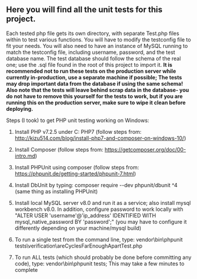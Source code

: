 ## Here you will find all the unit tests for this project. ##
Each tested php file gets its own directory, with separate Test.php files within to test various functions. You will have to modify the testconfig file to fit your needs. You will also need to have an instance of MySQL running to match the testconfig file, including username, password, and the test database name. The test database should follow the schema of the real one; use the .sql file found in the root of this project to import it. **It is recommended not to run these tests on the production server while currently in-production, use a separate machine if possible; The tests may drop important data from the database if using the same schema! Also note that the tests will leave behind scrap data in the database- you do not have to remove this yourself for the tests to work, but if you are running this on the production server, make sure to wipe it clean before deploying.**

Steps (I took) to get PHP unit testing working on Windows:
1. Install PHP v7.2.5 under C: PHP7 (follow steps from: http://kizu514.com/blog/install-php7-and-composer-on-windows-10/)

2. Install Composer (follow steps from: https://getcomposer.org/doc/00-intro.md)

3. Install PHPUnit using composer (follow steps from: https://phpunit.de/getting-started/phpunit-7.html)

4. Install DbUnit by typing: composer require --dev phpunit/dbunit ^4 (same thing as installing PHPUnit)

5. Install local MySQL server v8.0 and run it as a service; also install mysql workbench v8.0. In addition, configure password to work locally with "ALTER USER 'username'@'ip_address' IDENTIFIED WITH mysql_native_password BY 'password';" (you may have to configure it differently depending on your machine/mysql build)

6. To run a single test from the command line, type: vendor\bin\phpunit tests\verification\areCyclesFarEnoughApartTest.php

7. To run ALL tests (which should probably be done before committing any code), type: vendor\bin\phpunit tests; This may take a few minutes to complete
